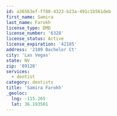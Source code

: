 ```yaml
---
id: a36563ef-ff80-4323-b23a-491c1b561deb
first_name: Samira
last_name: Farokh
license_type: DMD
license_number: '6328'
license_status: Active
license_expiration: '42185'
address: '2109 Bachelor Ct'
city: 'Las Vegas'
state: NV
zip: '89128'
services:
  - dentist
category: dentists
title: 'Samira Farokh'
_geoloc:
  lng: -115.265
  lat: 36.193501
---
```

